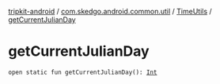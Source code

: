 [tripkit-android](../../index.md) / [com.skedgo.android.common.util](../index.md) / [TimeUtils](index.md) / [getCurrentJulianDay](./get-current-julian-day.md)

# getCurrentJulianDay

`open static fun getCurrentJulianDay(): `[`Int`](https://kotlinlang.org/api/latest/jvm/stdlib/kotlin/-int/index.html)